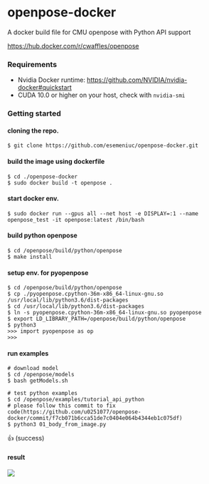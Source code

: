 # openpose-docker
A docker build file for CMU openpose with Python API support

https://hub.docker.com/r/cwaffles/openpose

### Requirements
- Nvidia Docker runtime: https://github.com/NVIDIA/nvidia-docker#quickstart
- CUDA 10.0 or higher on your host, check with `nvidia-smi`

### Getting started

#### cloning the repo.
```
$ git clone https://github.com/esemeniuc/openpose-docker.git
```
#### build the image using dockerfile
```
$ cd ./openpose-docker
$ sudo docker build -t openpose .
```
#### start docker env.
```
$ sudo docker run --gpus all --net host -e DISPLAY=:1 --name openpose_test -it openpose:latest /bin/bash
```

#### build python openpose
```
$ cd /openpose/build/python/openpose
$ make install
```
#### setup env. for pyopenpose
```
$ cd /openpose/build/python/openpose
$ cp ./pyopenpose.cpython-36m-x86_64-linux-gnu.so /usr/local/lib/python3.6/dist-packages
$ cd /usr/local/lib/python3.6/dist-packages
$ ln -s pyopenpose.cpython-36m-x86_64-linux-gnu.so pyopenpose
$ export LD_LIBRARY_PATH=/openpose/build/python/openpose
$ python3
>>> import pyopenpose as op
>>> 
```

#### run examples
```
# download model
$ cd /openpose/models
$ bash getModels.sh

# test python examples
$ cd /openpose/examples/tutorial_api_python
# please follow this commit to fix code(https://github.com/u0251077/openpose-docker/commit/f7cb071b6cca51de7c0404e064b4344eb1c075df)
$ python3 01_body_from_image.py
```

:+1: (success)

#### result
![](https://i.imgur.com/stkGveW.png)
